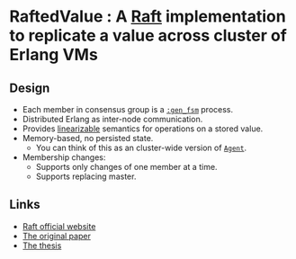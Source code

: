 # RaftedValue : A [Raft](https://raft.github.io/) implementation to replicate a value across cluster of Erlang VMs

## Design

- Each member in consensus group is a [`:gen_fsm`](http://erlang.org/doc/man/gen_fsm.html) process.
- Distributed Erlang as inter-node communication.
- Provides [linearizable](https://en.wikipedia.org/wiki/Linearizability) semantics for operations on a stored value.
- Memory-based, no persisted state.
    - You can think of this as an cluster-wide version of [`Agent`](http://elixir-lang.org/docs/stable/elixir/Agent.html).
- Membership changes:
    - Supports only changes of one member at a time.
    - Supports replacing master.

## Links

- [Raft official website](https://raft.github.io/)
- [The original paper](http://ramcloud.stanford.edu/raft.pdf)
- [The thesis](https://ramcloud.stanford.edu/~ongaro/thesis.pdf)
